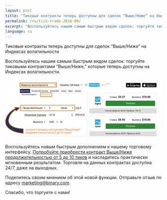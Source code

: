 ```yaml
---
layout: post
title: "Тиковые контракты теперь доступны для сделок “Выше/Ниже” на Индексах волатильности"
permalink: /ru/tick-trade-2016-09/
excerpt: "Воспользуйтесь нашим самым быстрым видом сделок: торгуйте тиковыми контрактами “Выше/Ниже,” которые теперь доступны на Индексах волатильности..."
language: ru
---
```

Тиковые контракты теперь доступны для сделок “Выше/Ниже” на Индексах волатильности

Воспользуйтесь нашим самым быстрым видом сделок: торгуйте тиковыми контрактами “Выше/Ниже,” которые теперь доступны на Индексах волатильности.

<a href="https://www.binary.com/ru/trading.html?currency=USD&market=volidx&duration_amount=5&duration_units=t&amount=10&amount_type=payout&expiry_type=duration&underlying=R_100&formname=higherlower&barrier=+9.78" target="_blank"><img src="/images/ru-19-sep.jpg" alt="Binary.com"></a>

Воспользуйтесь новым быстрым дополнением к нашему торговому интерфейсу. <a href="https://www.binary.com/ru/trading.html?currency=USD&market=volidx&duration_amount=5&duration_units=t&amount=10&amount_type=payout&expiry_type=duration&underlying=R_100&formname=higherlower&barrier=+9.78" target="_blank">Попробуйте приобрести контракт Выше/Ниже продолжительностью от 5 до 10 тиков</a> и насладитесь практически мгновенным результатом. Торговля на данных контрактах доступна 24/7, даже на выходных.

Поделитесь своим мнением об этой новой функции. Отправьте отзыв по адресу marketing@binary.com.

Спасибо, что торгуете с нами!
